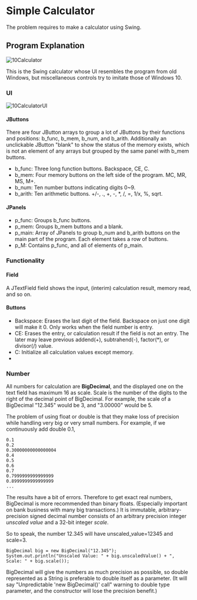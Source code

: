 # Simple Calculator

The problem requires to make a calculator using Swing.

## Program Explanation
![10Calculator](https://user-images.githubusercontent.com/48712088/149622049-a3973576-6581-4ea0-9d57-2be17b1a4cc9.png)

This is the Swing calculator whose UI resembles the program from old Windows, but miscellaneous controls try to imitate those of Windows 10.

### UI
![10CalculatorUI](https://user-images.githubusercontent.com/48712088/149622100-129da028-33f3-4185-a1b6-323b07d4d6de.png)

#### JButtons
There are four JButton arrays to group a lot of JButtons by their functions and positions: b_func, b_mem, b_num, and b_arith. Additionally an unclickable JButton "blank" to show the status of the memory exists, which is not an element of any arrays but grouped by the same panel with b_mem buttons.

* b_func: Three long function buttons. Backspace, CE, C.
* b_mem: Four memory buttons on the left side of the program. MC, MR, MS, M+.
* b_num: Ten number buttons indicating digits 0~9.
* b_arith: Ten arithmetic buttons. +/-, ., +, -, \*, /, =, 1/x, %, sqrt.

#### JPanels
* p_func: Groups b_func buttons.
* p_mem: Groups b_mem buttons and a blank.
* p_main: Array of JPanels to group b_num and b_arith buttons on the main part of the program. Each element takes a row of buttons.
* p_M: Contains p_func, and all of elements of p_main.

### Functionality
#### Field
A JTextField field shows the input, (interim) calculation result, memory read, and so on.

#### Buttons
- Backspace: Erases the last digit of the field. Backspace on just one digit will make it 0. Only works when the field number is entry.
- CE: Erases the entry, or calculation result if the field is not an entry. The later may leave previous addend(+), subtrahend(-), factor(\*), or divisor(/) value.
- C: Initialize all calculation values except memory.
- 

### Number
All numbers for calculation are **BigDecimal**, and the displayed one on the text field has maximum 16 as scale. Scale is the number of the digits to the right of the decimal point of BigDecimal. For example, the scale of a BigDecimal "12.345" would be 3, and "3.00000" would be 5.

The problem of using float or double is that they make loss of precision while handling very big or very small numbers. For example, if we continuously add double 0.1,

    0.1
    0.2
    0.30000000000000004
    0.4
    0.5
    0.6
    0.7
    0.7999999999999999
    0.8999999999999999
    ...
    
The results have a bit of errors. Therefore to get exact real numbers, BigDecimal is more recommended than binary floats. (Especially important on bank business with many big transactions.) It is immutable, arbitrary-precision signed decimal number consists of an arbitrary precision integer *unscaled value* and a 32-bit integer *scale*.

So to speak, the number 12.345 will have unscaled_value=12345 and scale=3.

    BigDecimal big = new BigDecimal("12.345");
    System.out.println("Unscaled Value: " + big.unscaledValue() + ", Scale: " + big.scale());
    
BigDecimal will give the numbers as much precision as possible, so double represented as a String is preferable to double itself as a parameter. (It will say "Unpredictable 'new BigDecimal()' call" warning to double type parameter, and the constructor will lose the precision benefit.)

